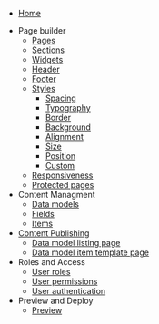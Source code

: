 * [Home](/)
- Page builder
    - [Pages](pages.md)
    - [Sections](sections.md)
    - [Widgets](widgets.md)
    - [Header](header.md)
    - [Footer](footer.md)
    - [Styles](styles.md)
        - [Spacing](styles.md?id=spacing)
        - [Typography](styles.md?id=typography)
        - [Border](styles.md?id=border)
        - [Background](styles.md?id=background)
        - [Alignment](styles.md?id=alignment)
        - [Size](styles.md?id=size)
        - [Position](styles.md?id=position)
        - [Custom](styles.md?id=custom)
    - [Responsiveness](responsiveness.md)
    - [Protected pages](protected_pages.md)
- Content Managment
    - [Data models](data_models.md)
    - [Fields](fields.md)
    - [Items](items.md)
- [Content Publishing](content_publishing.md)
    - [Data model listing page](content_publishing.md?id=data-model-listing-page)
    - [Data model item template page](content_publishing.md?id=data-model-item-template-page)
- Roles and Access
    - [User roles](users.md?id=create-a-new-user-role)
    - [User permissions](users.md?id=set-permissions-for-a-user-role)
    - [User authentication](users.md?id=user-authentication)
- Preview and Deploy
    - [Preview](preview.md)